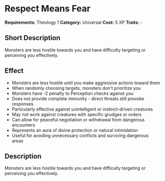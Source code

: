 # Respect Means Fear

**Requirements:** Theology 1
**Category:** Universal
**Cost:** 5 XP
**Traits:** -


## Short Description
Monsters are less hostile towards you and have difficulty targeting or perceiving you effectively.

## Effect
- Monsters are less hostile until you make aggressive actions toward them
- When randomly choosing targets, monsters don't prioritize you
- Monsters have -2 penalty to Perception checks against you
- Does not provide complete immunity - direct threats still provoke responses
- Particularly effective against unintelligent or instinct-driven creatures
- May not work against creatures with specific grudges or orders
- Can allow for peaceful negotiation or withdrawal from dangerous encounters
- Represents an aura of divine protection or natural intimidation
- Useful for avoiding unnecessary conflicts and surviving dangerous areas

## Description
Monsters are less hostile towards you and have difficulty targeting or perceiving you effectively.